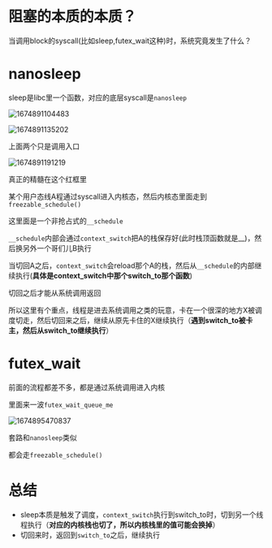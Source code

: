 # 阻塞的本质的本质？
当调用block的syscall(比如sleep,futex_wait这种)时，系统究竟发生了什么？

# nanosleep
sleep是libc里一个函数，对应的底层syscall是`nanosleep`

![1674891104483](https://user-images.githubusercontent.com/31315527/215253349-f897e7c0-91dc-49dc-923b-2ad80b40e4f6.png)

![1674891135202](https://user-images.githubusercontent.com/31315527/215253371-8fc6539b-21c3-4403-8a58-fdd749ba2765.png)

上面两个只是调用入口

![1674891191219](https://user-images.githubusercontent.com/31315527/215253411-0e025fbe-dbb4-4c81-887a-ada4edb1bee2.png)

真正的精髓在这个红框里

某个用户态线A程通过syscall进入内核态，然后内核态里面走到`freezable_schedule()`

这里面是一个非抢占式的`__schedule`

`__schedule`内部会通过`context_switch`把A的栈保存好(此时栈顶函数就是__)，然后换另外一个哥们儿B执行

当切回A之后，`context_switch`会reload那个A的栈，然后从`__schedule`的内部继续执行(**具体是context_switch中那个switch_to那个函数**)

切回之后才能从系统调用返回

所以这里有个重点，线程是进去系统调用之类的玩意，卡在一个很深的地方X被调度切走，然后切回来之后，继续从原先卡住的X继续执行（**遇到switch_to被卡主，然后从switch_to继续执行**）

# futex_wait
前面的流程都差不多，都是通过系统调用进入内核

里面来一波`futex_wait_queue_me`

![1674895470837](https://user-images.githubusercontent.com/31315527/215256436-a23f3066-941a-4cea-93c3-352eabf5b065.png)

套路和`nanosleep`类似

都会走`freezable_schedule()`


# 总结
* sleep本质是触发了调度，`context_switch`执行到switch_to时，切到另一个线程执行（**对应的内核栈也切了，所以内核栈里的值可能会换掉**）
* 切回来时，返回到`switch_to`之后，继续执行







